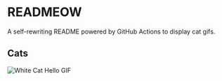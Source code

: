 # READMEOW

A self-rewriting README powered by GitHub Actions to display cat gifs.

## Cats

![White Cat Hello GIF](https://media3.giphy.com/media/v1.Y2lkPTlhY2QwMmRhNmJtb2M3b2gwajE2ZTQ4djdxbTljOW5hOGo5Zzk1dWV6ZWhiam5weiZlcD12MV9naWZzX3NlYXJjaCZjdD1n/vFKqnCdLPNOKc/200.gif)
